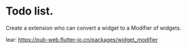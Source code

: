 # Todo list.
Create a extension who can convert a widget to a Modifier of widgets.

lear:
https://pub-web.flutter-io.cn/packages/widget_modifier